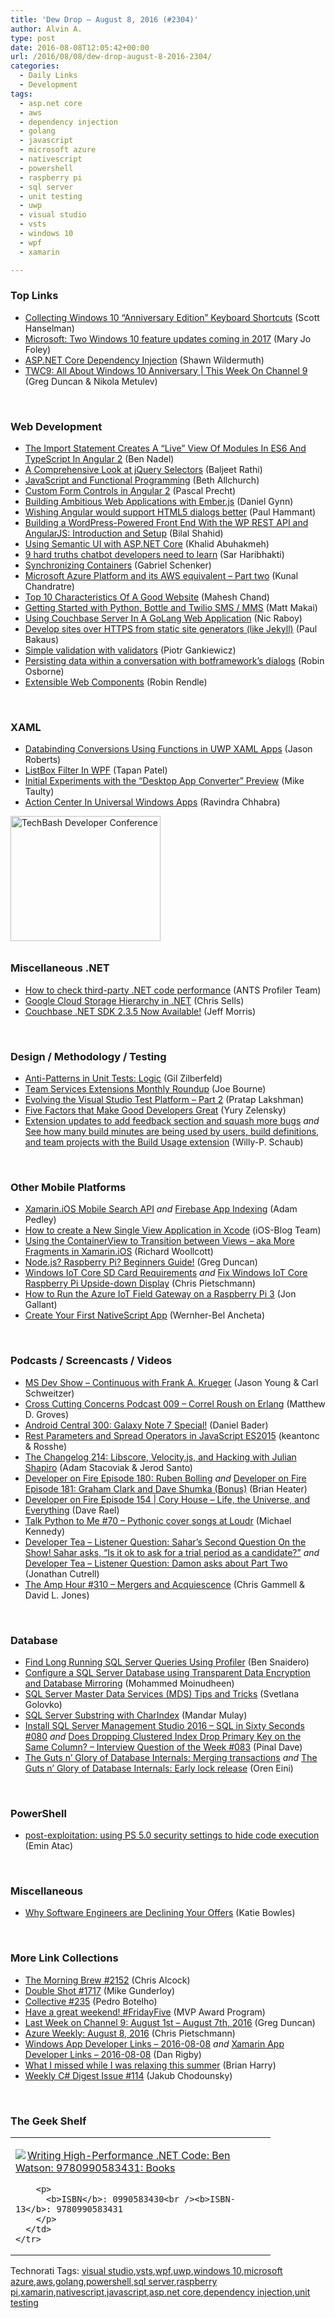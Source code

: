```yaml
---
title: 'Dew Drop – August 8, 2016 (#2304)'
author: Alvin A.
type: post
date: 2016-08-08T12:05:42+00:00
url: /2016/08/08/dew-drop-august-8-2016-2304/
categories:
  - Daily Links
  - Development
tags:
  - asp.net core
  - aws
  - dependency injection
  - golang
  - javascript
  - microsoft azure
  - nativescript
  - powershell
  - raspberry pi
  - sql server
  - unit testing
  - uwp
  - visual studio
  - vsts
  - windows 10
  - wpf
  - xamarin

---
```

### <a name="top"></a>Top Links

  * <a href="http://feeds.hanselman.com/~/174379888/0/scotthanselman~Collecting-Windows-Anniversary-Edition-Keyboard-Shortcuts.aspx" target="_blank">Collecting Windows 10 &#8220;Anniversary Edition&#8221; Keyboard Shortcuts</a> (Scott Hanselman)
  * <a href="http://www.zdnet.com/article/microsoft-two-windows-10-feature-updates-coming-in-2017/#ftag=RSSbaffb68" target="_blank">Microsoft: Two Windows 10 feature updates coming in 2017</a> (Mary Jo Foley)
  * <a href="http://feeds.feedburner.com/2016/08/07/ASP-NET-Core-Dependency-Injection" target="_blank">ASP.NET Core Dependency Injection</a> (Shawn Wildermuth)
  * <a href="https://channel9.msdn.com/Shows/This+Week+On+Channel+9/TWC9-All-About-Windows-10-Anniversary?WT.mc_id=DX_MVP4025064" target="_blank">TWC9: All About Windows 10 Anniversary | This Week On Channel 9</a> (Greg Duncan & Nikola Metulev)

&nbsp;

### <a name="web"></a>Web Development

  * <a href="http://www.bennadel.com/blog/3131-the-import-statement-creates-a-live-view-of-modules-in-es6-and-typescript-in-angular-2.htm" target="_blank">The Import Statement Creates A &#8220;Live&#8221; View Of Modules In ES6 And TypeScript In Angular 2</a> (Ben Nadel)
  * <a href="https://www.sitepoint.com/comprehensive-jquery-selectors/" target="_blank">A Comprehensive Look at jQuery Selectors</a> (Baljeet Rathi)
  * <a href="https://bethallchurch.github.io/JavaScript-and-Functional-Programming/" target="_blank">JavaScript and Functional Programming</a> (Beth Allchurch)
  * <a href="http://blog.thoughtram.io/angular/2016/07/27/custom-form-controls-in-angular-2.html" target="_blank">Custom Form Controls in Angular 2</a> (Pascal Precht)
  * <a href="http://www.danielgynn.com/building-ember-apps/" target="_blank">Building Ambitious Web Applications with Ember.js</a> (Daniel Gynn)
  * <a href="http://feedproxy.google.com/~r/paulhammant/~3/gHkYktwFzIU/" target="_blank">Wishing Angular would support HTML5 dialogs better</a> (Paul Hammant)
  * <a href="http://code.tutsplus.com/tutorials/building-a-wordpress-powered-front-end-with-the-wp-rest-api-and-angularjs-introduction-and-setup--cms-26115" target="_blank">Building a WordPress-Powered Front End With the WP REST API and AngularJS: Introduction and Setup</a> (Bilal Shahid)
  * <a href="http://www.khalidabuhakmeh.com/using-semantic-ui-with-asp-net-core" target="_blank">Using Semantic UI with ASP.NET Core</a> (Khalid Abuhakmeh)
  * <a href="http://venturebeat.com/2016/08/05/9-hard-truths-chatbot-developers-need-to-learn/" target="_blank">9 hard truths chatbot developers need to learn</a> (Sar Haribhakti)
  * <a href="http://feedproxy.google.com/~r/LosTechies/~3/q1Ae_SPUgok/" target="_blank">Synchronizing Containers</a> (Gabriel Schenker)
  * <a href="http://feedproxy.google.com/~r/netCurryRecentArticles/~3/Dl4EDe8Jc2E/ShowArticle.aspx" target="_blank">Microsoft Azure Platform and its AWS equivalent &#8211; Part two</a> (Kunal Chandratre)
  * <a href="http://www.c-sharpcorner.com/article/top-10-characteristics-of-a-good-website/" target="_blank">Top 10 Characteristics Of A Good Website</a> (Mahesh Chand)
  * <a href="https://twilioinc.wpengine.com/2016/08/getting-started-python-bottle-twilio-sms-mms.html" target="_blank">Getting Started with Python, Bottle and Twilio SMS / MMS</a> (Matt Makai)
  * <a href="https://www.thepolyglotdeveloper.com/2016/08/using-couchbase-server-golang-web-application/" target="_blank">Using Couchbase Server In A GoLang Web Application</a> (Nic Raboy)
  * <a href="http://feedproxy.google.com/~r/TheSeaOfIdeas/~3/n_GsOtJwg2s/" target="_blank">Develop sites over HTTPS from static site generators (like Jekyll)</a> (Paul Bakaus)
  * <a href="http://piotrgankiewicz.com/2016/08/08/simple-validation-with-validators/" target="_blank">Simple validation with validators</a> (Piotr Gankiewicz)
  * <a href="http://robinosborne.co.uk/2016/08/08/persisting-data-within-a-conversation-with-botframeworks-dialogs/" target="_blank">Persisting data within a conversation with botframework’s dialogs</a> (Robin Osborne)
  * <a href="https://adactio.com/journal/11052" target="_blank">Extensible Web Components</a> (Robin Rendle)

&nbsp;

### <a name="silverlight"></a>XAML

  * <a href="http://dontcodetired.com/blog/post/Databinding-Conversions-Using-Functions-in-UWP-XAML-Apps" target="_blank">Databinding Conversions Using Functions in UWP XAML Apps</a> (Jason Roberts)
  * <a href="http://www.c-sharpcorner.com/article/listbox-filtered-in-wpf/" target="_blank">ListBox Filter In WPF</a> (Tapan Patel)
  * <a href="http://feedproxy.google.com/~r/mtaulty/~3/gJ7nFRLzEQE/" target="_blank">Initial Experiments with the “Desktop App Converter” Preview</a> (Mike Taulty)
  * <a href="http://www.c-sharpcorner.com/article/action-center-in-universal-windows-apps/" target="_blank">Action Center In Universal Windows Apps</a> (Ravindra Chhabra)

<a href="http://www.techbash.com/" target="_blank"><img loading="lazy" decoding="async" title="TechBash Developer Conference" style="border-top: 0px; border-right: 0px; background-image: none; border-bottom: 0px; padding-top: 0px; padding-left: 0px; border-left: 0px; margin: 0px 0px 10px; padding-right: 0px" border="0" alt="TechBash Developer Conference" src="/wp-content/uploads/2016/07/QuickAd-v2.png" width="240" height="200" /></a>

### <a name="dotnet"></a>Miscellaneous .NET

  * <a href="http://www.red-gate.com/products/dotnet-development/ants-performance-profiler/resources/articles/check-third-party-net-code-performance?utm_source=twitter&utm_medium=social&utm_campaign=antsperformanceprofiler&utm_content=/swic-third-party-code" target="_blank">How to check third-party .NET code performance</a> (ANTS Profiler Team)
  * <a href="http://sellsbrothers.com/google-cloud-storage-hierarchy-innbsp-net" target="_blank">Google Cloud Storage Hierarchy in .NET</a> (Chris Sells)
  * <a href="http://blog.couchbase.com/2016/august/couchbase-.net-sdk-2.3.5-now-available" target="_blank">Couchbase .NET SDK 2.3.5 Now Available!</a> (Jeff Morris)

&nbsp;

### <a name="design"></a>Design / Methodology / Testing

  * <a href="http://feedproxy.google.com/~r/gilzilberfeld/~3/OgRKCCNHuLQ/anti-patterns-in-unit-tests-logic.html" target="_blank">Anti-Patterns in Unit Tests: Logic</a> (Gil Zilberfeld)
  * <a href="https://blogs.msdn.microsoft.com/visualstudioalm/2016/08/05/team-services-extensions-monthly-roundup/" target="_blank">Team Services Extensions Monthly Roundup</a> (Joe Bourne)
  * <a href="https://blogs.msdn.microsoft.com/visualstudioalm/2016/08/05/evolving-the-visual-studio-test-platform-part-2/" target="_blank">Evolving the Visual Studio Test Platform – Part 2</a> (Pratap Lakshman)
  * <a href="http://www.developer.com/mgmt/five-factors-that-make-good-developers-great.html" target="_blank">Five Factors that Make Good Developers Great</a> (Yury Zelensky)
  * <a href="https://blogs.msdn.microsoft.com/visualstudioalmrangers/2016/08/06/extension-updates-to-add-feedback-section-and-squash-more-bugs/" target="_blank">Extension updates to add feedback section and squash more bugs</a> _and_ <a href="https://blogs.msdn.microsoft.com/visualstudioalmrangers/2016/08/07/see-how-many-build-minutes-are-being-used-by-users-build-definitions-and-team-projects-with-the-build-usage-extension/" target="_blank">See how many build minutes are being used by users, build definitions, and team projects with the Build Usage extension</a> (Willy-P. Schaub)

&nbsp;

### <a name="mobile"></a>Other Mobile Platforms

  * <a href="https://xamarinhelp.com/xamarin-ios-mobile-search-api/" target="_blank">Xamarin.iOS Mobile Search API</a> _and_ <a href="https://xamarinhelp.com/firebase-app-indexing/" target="_blank">Firebase App Indexing</a> (Adam Pedley)
  * <a href="http://feedproxy.google.com/~r/iosdevblog/~3/nF0ARNDkzaU/" target="_blank">How to create a New Single View Application in Xcode</a> (iOS-Blog Team)
  * <a href="http://www.blogaboutxamarin.com/using-the-containerview-to-transition-between-views-aka-more-fragments-in-xamarin-ios/" target="_blank">Using the ContainerView to Transition between Views &#8211; aka More Fragments in Xamarin.iOS</a> (Richard Woollcott)
  * <a href="https://channel9.msdn.com/coding4fun/blog/Nodejs-Raspberry-Pi-Beginners-Guide?WT.mc_id=DX_MVP4025064" target="_blank">Node.js? Raspberry Pi? Beginners Guide!</a> (Greg Duncan)
  * <a href="https://buildazure.com/2016/08/05/windows-iot-core-sd-card-requirements/" target="_blank">Windows IoT Core SD Card Requirements</a> _and_ <a href="https://buildazure.com/2016/08/06/fix-windows-iot-core-raspberry-pi-touchscreen-display-upside-down/" target="_blank">Fix Windows IoT Core Raspberry Pi Upside-down Display</a> (Chris Pietschmann)
  * <a href="http://feedproxy.google.com/~r/jongallant/~3/01n4rm_LW9w/azure-iot-gateway-raspberry-pi-3.html" target="_blank">How to Run the Azure IoT Field Gateway on a Raspberry Pi 3</a> (Jon Gallant)
  * <a href="http://code.tutsplus.com/tutorials/create-your-first-nativescript-app--cms-26957" target="_blank">Create Your First NativeScript App</a> (Wernher-Bel Ancheta)

&nbsp;

### <a name="podcasts"></a>Podcasts / Screencasts / Videos

  * <a href="http://msdevshow.com/2016/08/continuous-with-frank-a-krueger/" target="_blank">MS Dev Show &#8211; Continuous with Frank A. Krueger</a> (Jason Young & Carl Schweitzer)
  * <a href="http://feedproxy.google.com/~r/CrossCuttingConcerns/~3/zRUjOCV7LzA/Podcast-009---Correl-Roush-on-Erlang" target="_blank">Cross Cutting Concerns Podcast 009 &#8211; Correl Roush on Erlang</a> (Matthew D. Groves)
  * <a href="http://feedproxy.google.com/~r/androidcentral/~3/9A0KeOAt8Mg/300-galaxy-note-7-special" target="_blank">Android Central 300: Galaxy Note 7 Special!</a> (Daniel Bader)
  * <a href="https://channel9.msdn.com/Blogs/One-Dev-Minute/Rest-Parameters-and-Spread-Operators-in-JavaScript-ES2015?WT.mc_id=DX_MVP4025064" target="_blank">Rest Parameters and Spread Operators in JavaScript ES2015</a> (keantonc & Rosshe)
  * <a href="http://5by5.tv/changelog/214" target="_blank">The Changelog 214: Libscore, Velocity.js, and Hacking with Julian Shapiro</a> (Adam Stacoviak & Jerod Santo)
  * <a href="http://riyl.podbean.com/e/episode-180-ruben-bolling/" target="_blank">Developer on Fire Episode 180: Ruben Bolling</a> _and_ <a href="http://riyl.podbean.com/e/episode-181-graham-clark-and-dave-shumka-bonus/" target="_blank">Developer on Fire Episode 181: Graham Clark and Dave Shumka (Bonus)</a> (Brian Heater)
  * <a href="http://developeronfire.com/episode-154-cory-house-life-the-universe-and-everything" target="_blank">Developer on Fire Episode 154 | Cory House &#8211; Life, the Universe, and Everything</a> (Dave Rael)
  * <a href="https://talkpython.fm/episodes/show/70/pythonic-cover-songs-at-loudr" target="_blank">Talk Python to Me #70 &#8211; Pythonic cover songs at Loudr</a> (Michael Kennedy)
  * <a href="http://feedproxy.google.com/~r/DeveloperTea/~3/momvckZBQwk/43998-listener-question-sahar-s-second-question-on-the-show-sahar-asks-is-it-ok-to-ask-for-a-trial-period-as-a-candidate" target="_blank">Developer Tea &#8211; Listener Question: Sahar&#8217;s Second Question On the Show! Sahar asks, &#8220;Is it ok to ask for a trial period as a candidate?&#8221;</a> _and_ <a href="http://feedproxy.google.com/~r/DeveloperTea/~3/qY05PAdJM_E/44094-listener-question-damon-asks-about-part-two" target="_blank">Developer Tea &#8211; Listener Question: Damon asks about Part Two</a> (Jonathan Cutrell)
  * <a href="http://feedproxy.google.com/~r/TheAmpHour/~3/NgTj87smOtA/" target="_blank">The Amp Hour #310 – Mergers and Acquiescence</a> (Chris Gammell & David L. Jones)

&nbsp;

### <a name="sql"></a>Database

  * <a href="http://feedproxy.google.com/~r/MSSQLTips-LatestSqlServerTips/~3/RowjkuF5Lnc/tip.asp" target="_blank">Find Long Running SQL Server Queries Using Profiler</a> (Ben Snaidero)
  * <a href="http://feedproxy.google.com/~r/MSSQLTips-LatestSqlServerTips/~3/1kyEXo7RdFg/tip.asp" target="_blank">Configure a SQL Server Database using Transparent Data Encryption and Database Mirroring</a> (Mohammed Moinudheen)
  * <a href="http://feedproxy.google.com/~r/MSSQLTips-LatestSqlServerTips/~3/CAAe7y_CqXs/tip.asp" target="_blank">SQL Server Master Data Services (MDS) Tips and Tricks</a> (Svetlana Golovko)
  * <a href="http://feedproxy.google.com/~r/sqlservercurry/blog/~3/tBO8eefmqIA/sql-server-substring-with-charindex_7.html" target="_blank">SQL Server Substring with CharIndex</a> (Mandar Mulay)
  * <a href="http://blog.sqlauthority.com/2016/08/08/install-sql-server-management-studio-2016-sql-sixty-seconds-080/" target="_blank">Install SQL Server Management Studio 2016 – SQL in Sixty Seconds #080</a> _and_ <a href="http://blog.sqlauthority.com/2016/08/07/dropping-clustered-index-drop-primary-key-column-interview-question-week-083/" target="_blank">Does Dropping Clustered Index Drop Primary Key on the Same Column? – Interview Question of the Week #083</a> (Pinal Dave)
  * <a href="http://feedproxy.google.com/~r/AyendeRahien/~3/0Tm8MST3PjE/the-guts-n-glory-of-database-internals-merging-transactions" target="_blank">The Guts n’ Glory of Database Internals: Merging transactions</a> _and_ <a href="http://feedproxy.google.com/~r/AyendeRahien/~3/zKyfamQIO6w/the-guts-n-glory-of-database-internals-early-lock-release" target="_blank">The Guts n’ Glory of Database Internals: Early lock release</a> (Oren Eini)

&nbsp;

### <a name="ps"></a>PowerShell

  * <a href="https://p0w3rsh3ll.wordpress.com/2016/08/05/post-exploitation-using-ps-5-0-security-settings-to-hide-code-execution/" target="_blank">post-exploitation: using PS 5.0 security settings to hide code execution</a> (Emin Atac)

&nbsp;

### <a name="misc"></a>Miscellaneous

  * <a href="https://www.linkedin.com/pulse/why-software-engineers-declining-your-offers-katie-bowles?trk=hp-feed-article-title-share" target="_blank">Why Software Engineers are Declining Your Offers</a> (Katie Bowles)

&nbsp;

### <a name="links"></a>More Link Collections

  * <a href="http://feedproxy.google.com/~r/ReflectivePerspective/~3/vnWHvAGkoaE/" target="_blank">The Morning Brew #2152</a> (Chris Alcock)
  * <a href="http://afreshcup.com/home/2016/8/8/double-shot-1717.html" target="_blank">Double Shot #1717</a> (Mike Gunderloy)
  * <a href="http://feedproxy.google.com/~r/tympanus/~3/1eblyj-aO8g/" target="_blank">Collective #235</a> (Pedro Botelho)
  * <a href="https://blogs.msdn.microsoft.com/mvpawardprogram/2016/08/05/have-a-great-weekend-fridayfive-2/" target="_blank">Have a great weekend! #FridayFive</a> (MVP Award Program)
  * <a href="https://channel9.msdn.com/Blogs/C9Team/Last-Week-on-Channel-9-August-1st-August-7th-2016?WT.mc_id=DX_MVP4025064" target="_blank">Last Week on Channel 9: August 1st &#8211; August 7th, 2016</a> (Greg Duncan)
  * <a href="https://buildazure.com/2016/08/08/azure-weekly-august-8-2016/" target="_blank">Azure Weekly: August 8, 2016</a> (Chris Pietschmann)
  * <a href="http://windowsappdev.com/2016/08/windows-app-developer-links-2016-08-08/" target="_blank">Windows App Developer Links &#8211; 2016-08-08</a> _and_ <a href="http://allaboutxamarin.com/2016/08/xamarin-app-developer-links-2016-08-08/" target="_blank">Xamarin App Developer Links &#8211; 2016-08-08</a> (Dan Rigby)
  * <a href="https://blogs.msdn.microsoft.com/bharry/2016/08/05/what-i-missed-while-i-was-relaxing-this-summer/" target="_blank">What I missed while I was relaxing this summer</a> (Brian Harry)
  * <a href="http://feedproxy.google.com/~r/digest-csharp/~3/5tFyWe7JGpE/114" target="_blank">Weekly C# Digest Issue #114</a> (Jakub Chodounsky)

&nbsp;

### <a name="shelf"></a>The Geek Shelf

<div id="scid:7dc1bd33-94bd-46fd-a20b-0131235bcd47:4bfcc3c2-2274-4fe7-b621-3612f3871bd3" class="wlWriterEditableSmartContent" style="float: none; padding-bottom: 0px; padding-top: 0px; padding-left: 0px; margin: 0px; display: inline; padding-right: 0px">
  <table cellspacing="0" cellpadding="2" width="400" border="0" unselectable="on">
    <tr>
      <td valign="top" width="400">
        <p>
          <a title="Writing High-Performance .NET Code: Ben Watson: 9780990583431: Books" href="http://www.amazon.com/exec/obidos/ASIN/0990583430/amavin-20"><img data-recalc-dims="1" decoding="async" src="https://i0.wp.com/images.amazon.com/images/P/0990583430.01.MZZZZZZZ.jpg?w=660" border="0" align="left" style="float:left" />Writing High-Performance .NET Code: Ben Watson: 9780990583431: Books</a>
        </p>
        
        <p>
          <b>ISBN</b>: 0990583430<br /><b>ISBN-13</b>: 9780990583431
        </p>
      </td>
    </tr>
  </table>
</div>

<div id="scid:0767317B-992E-4b12-91E0-4F059A8CECA8:e2236e7c-5064-4ba6-8574-8c81bbb36c9b" class="wlWriterEditableSmartContent" style="float: none; padding-bottom: 0px; padding-top: 0px; padding-left: 0px; margin: 0px; display: inline; padding-right: 0px">
  Technorati Tags: <a href="http://technorati.com/tags/visual+studio" rel="tag">visual studio</a>,<a href="http://technorati.com/tags/vsts" rel="tag">vsts</a>,<a href="http://technorati.com/tags/wpf" rel="tag">wpf</a>,<a href="http://technorati.com/tags/uwp" rel="tag">uwp</a>,<a href="http://technorati.com/tags/windows+10" rel="tag">windows 10</a>,<a href="http://technorati.com/tags/microsoft+azure" rel="tag">microsoft azure</a>,<a href="http://technorati.com/tags/aws" rel="tag">aws</a>,<a href="http://technorati.com/tags/golang" rel="tag">golang</a>,<a href="http://technorati.com/tags/powershell" rel="tag">powershell</a>,<a href="http://technorati.com/tags/sql+server" rel="tag">sql server</a>,<a href="http://technorati.com/tags/raspberry+pi" rel="tag">raspberry pi</a>,<a href="http://technorati.com/tags/xamarin" rel="tag">xamarin</a>,<a href="http://technorati.com/tags/nativescript" rel="tag">nativescript</a>,<a href="http://technorati.com/tags/javascript" rel="tag">javascript</a>,<a href="http://technorati.com/tags/asp.net+core" rel="tag">asp.net core</a>,<a href="http://technorati.com/tags/dependency+injection" rel="tag">dependency injection</a>,<a href="http://technorati.com/tags/unit+testing" rel="tag">unit testing</a>
</div>